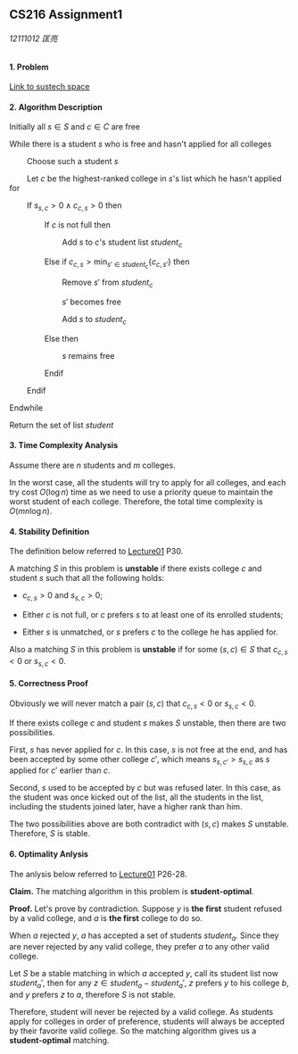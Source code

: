 ## CS216 Assignment1

###### 12111012 匡亮

#### 1. Problem

[Link to sustech space](https://spaces.sustech.cloud/classes/1/assignment/lab1-b)

#### 2. Algorithm Description

Initially all $s\in S$ and $c\in C$ are free

While there is a student $s$ who is free and hasn't applied for all colleges

        Choose such a student $s$

        Let $c$ be the highest-ranked college in $s$'s list which he hasn't applied for

        If $s_{s,c}>0\land c_{c,s}>0$ then

                If $c$ is not full then

                        Add $s$ to $c$'s student list $student_c$

                Else if $c_{c,s}>\min_{s'\in student_c}\{c_{c,s'}\}$ then

                        Remove $s'$ from $student_c$

                        $s'$ becomes free

                        Add $s$ to $student_c$

                Else then

                        $s$ remains free

                Endif

        Endif

Endwhile

Return the set of list $student$

#### 3. Time Complexity Analysis

Assume there are $n$ students and $m$ colleges.

In the worst case, all the students will try to apply for all colleges, and each try cost $O(\log n)$ time as we need to use a priority queue to maintain the worst student of each college. Therefore, the total time complexity is $O(mn\log n)$.

#### 4. Stability Definition

The definition below referred to [Lecture01](https://sakai.sustech.edu.cn/access/content/group/7b887991-0c42-450f-8506-9a379cd75e6b/Lecture01-introduction-stable-matching.pdf) P30.

A matching $S$ in this problem is **unstable** if there exists college $c$ and student $s$ such
that all the following holds:

+ $c_{c,s}>0$ and $s_{s,c}>0$;

+ Either $c$ is not full, or $c$ prefers $s$ to at least one of its enrolled students;

+ Either $s$ is unmatched, or $s$ prefers $c$ to the college he has applied for.

Also a matching $S$ in this problem is **unstable** if for some $(s,c)\in S$ that $c_{c,s}<0$ or $s_{s,c}<0$.

#### 5. Correctness Proof

Obviously we will never match a pair $(s,c)$ that $c_{c,s}<0$ or $s_{s,c}<0$.

If there exists college $c$ and student $s$ makes $S$ unstable, then there are two possibilities. 

First, $s$ has never applied for $c$. In this case, $s$ is not free at the end, and has been accepted by some other college $c'$, which means $s_{s,c'}>s_{s,c}$ as $s$ applied for $c'$ earlier than $c$. 

Second, $s$ used to be accepted by $c$ but was refused later. In this case, as the student was once kicked out of the list, all the students in the list, including the students joined later, have a higher rank than him. 

The two possibilities above are both contradict with $(s,c)$ makes $S$ unstable. Therefore, $S$ is stable.

#### 6. Optimality Anlysis

The anlysis below referred to [Lecture01](https://sakai.sustech.edu.cn/access/content/group/7b887991-0c42-450f-8506-9a379cd75e6b/Lecture01-introduction-stable-matching.pdf) P26-28.

**Claim.** The matching algorithm in this problem is **student-optimal**.

**Proof.** Let's prove by contradiction. Suppose $y$ is **the first** student refused by a valid college, and $a$ is **the first** college to do so.

When $a$ rejected $y$, $a$ has accepted a set of students $student_a$. Since they are never rejected by any valid college, they prefer $a$ to any other valid college.

Let $S$ be a stable matching in which $a$ accepted $y$, call its student list now $student_{a}'$, then for any $z\in{student_a-student_a'}$, $z$ prefers $y$ to his college $b$, and $y$ prefers $z$ to $a$, therefore $S$ is not stable.

Therefore, student will never be rejected by a valid college. As students apply for colleges in order of preference, students will always be accepted by their favorite valid college. So the matching algorithm gives us a **student-optimal** matching.
